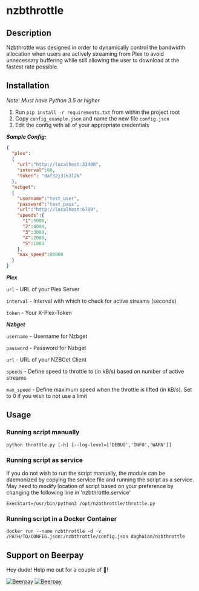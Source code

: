 # nzbthrottle


## Description
Nzbthrottle was designed in order to dynamically control the bandwidth allocation when users are actively streaming from Plex to avoid unnecessary buffering while still allowing the user to download at the fastest rate possible.

## Installation

*Note: Must have Python 3.5 or higher*

1. Run ```pip install -r requirements.txt``` from within the project root
2. Copy ```config_example.json``` and name the new file ```config.json```
3. Edit the config with all of your appropriate credentials

***Sample Config:***

```json
{
  "plex":
  {
    "url":"http://localhost:32400",
    "interval":60,
    "token": "daf32j3ik3l2k"
  },
  "nzbget":
  {
    "username":"test_user",
    "password":"test_pass",
    "url":"http://localhost:6789",
    "speeds":{
      "1":5000,
      "2":4000,
      "3":3000,
      "4":2000,
      "5":1000
    },
    "max_speed":80000
  }
}
```

***Plex***

```url``` - URL of your Plex Server

```interval``` - Interval with which to check for active streams (seconds)

```token``` - Your X-Plex-Token

***Nzbget***

```username``` - Username for Nzbget

```password``` - Password for Nzbget

```url``` - URL of your NZBGet Client

```speeds``` - Define speed to throttle to (in kB/s) based on number of active streams

```max_speed``` - Define maximum speed when the throttle is lifted (in kB/s). Set to 0 if you wish to not use a limit
## Usage

### Running script manually ###
```python throttle.py [-h] [--log-level=['DEBUG','INFO','WARN']]```

### Running script as service ###
If you do not wish to run the script manually, the module can be daemonized by copying the service file and running the script as a service. May need to modify location of script based on your preference by changing the following line in 'nzbthrottle.service' 
```
ExecStart=/usr/bin/python3 /opt/nzbthrottle/throttle.py
```

### Running script in a Docker Container ###
```
docker run --name nzbthrottle -d -v /PATH/TO/CONFIG.json:/nzbthrottle/config.json daghaian/nzbthrottle
```

## Support on Beerpay
Hey dude! Help me out for a couple of :beers:!

[![Beerpay](https://beerpay.io/daghaian/nzbthrottle/badge.svg?style=beer-square)](https://beerpay.io/daghaian/nzbthrottle)  [![Beerpay](https://beerpay.io/daghaian/nzbthrottle/make-wish.svg?style=flat-square)](https://beerpay.io/daghaian/nzbthrottle?focus=wish)